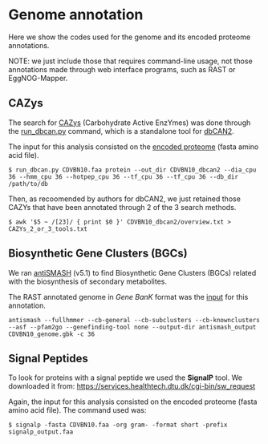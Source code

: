 # Genome annotation

Here we show the codes used for the genome and its encoded proteome annotations. 

NOTE: we just include those that requires command-line usage, not those annotations made through web interface programs, such as RAST or EggNOG-Mapper.

## CAZys

The search for [CAZys](http://www.cazy.org/) (Carbohydrate Active EnzYmes) was done through the [run_dbcan.py](https://github.com/linnabrown/run_dbcan) command, which is a standalone tool for [dbCAN2](https://bcb.unl.edu/dbCAN2/).

The input for this analysis consisted on the [encoded proteome](Source_data/CDVBN10.faa) (fasta amino acid file).

~~~
$ run_dbcan.py CDVBN10.faa protein --out_dir CDVBN10_dbcan2 --dia_cpu 36 --hmm_cpu 36 --hotpep_cpu 36 --tf_cpu 36 --tf_cpu 36 --db_dir /path/to/db
~~~

Then, as recoomended by authors for dbCAN2, we just retained those CAZYs that have been annotated through 2 of the 3 search methods. 

~~~
$ awk '$5 ~ /[23]/ { print $0 }' CDVBN10_dbcan2/overview.txt > CAZYs_2_or_3_tools.txt
~~~

## Biosynthetic Gene Clusters (BGCs)

We ran [antiSMASH](https://docs.antismash.secondarymetabolites.org/) (v5.1) to find Biosynthetic Gene Clusters (BGCs) related with the biosynthesis of secondary metabolites.

The RAST annotated genome in *Gene BanK* format was the [input](Source_data/CDVBN10.gbk) for this annotation.

~~~
antismash --fullhmmer --cb-general --cb-subclusters --cb-knownclusters --asf --pfam2go --genefinding-tool none --output-dir antismash_output CDVBN10_genome.gbk -c 36
~~~

## Signal Peptides


To look for proteins with a signal peptide we used the **SignalP** tool. We downloaded it from: https://services.healthtech.dtu.dk/cgi-bin/sw_request

Again, the input for this analysis consisted on the encoded proteome (fasta amino acid file). The command used was:

~~~
$ signalp -fasta CDVBN10.faa -org gram- -format short -prefix signalp_output.faa
~~~

